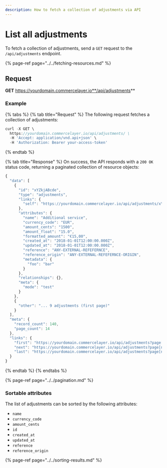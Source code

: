 ```yaml
---
description: How to fetch a collection of adjustments via API
---
```


# List all adjustments

To fetch a collection of adjustments, send a `GET` request to the `/api/adjustments` endpoint.

{% page-ref page="../../fetching-resources.md" %}

## Request

**GET** https://yourdomain.commercelayer.io**/api/adjustments**

### **Example**

{% tabs %}
{% tab title="Request" %}
The following request fetches a collection of adjustments:

```javascript
curl -X GET \
  https://yourdomain.commercelayer.io/api/adjustments/ \
  -H 'Accept: application/vnd.api+json' \
  -H 'Authorization: Bearer your-access-token'
```
{% endtab %}

{% tab title="Response" %}
On success, the API responds with a `200 OK` status code, returning a paginated collection of resource objects:

```javascript
{
  "data": [
    {
      "id": "xYZkjABcde",
      "type": "adjustments",
      "links": {
        "self": "https://yourdomain.commercelayer.io/api/adjustments/xYZkjABcde"
      },
      "attributes": {
        "name": "Additional service",
        "currency_code": "EUR",
        "amount_cents": "1500",
        "amount_float": "15.0",
        "formatted_amount": "€15,00",
        "created_at": "2018-01-01T12:00:00.000Z",
        "updated_at": "2018-01-01T12:00:00.000Z",
        "reference": "ANY-EXTERNAL-REFEFERNCE",
        "reference_origin": "ANY-EXTERNAL-REFEFERNCE-ORIGIN",
        "metadata": {
          "foo": "bar"
        }
      },
      "relationships": {},
      "meta": {
        "mode": "test"
      }
    },
    {
      "other": "... 9 adjustments (first page)"
    }
  ],
  "meta": {
    "record_count": 140,
    "page_count": 14
  },
  "links": {
    "first": "https://yourdomain.commercelayer.io/api/adjustments?page[number]=1&page[size]=10",
    "next": "https://yourdomain.commercelayer.io/api/adjustments?page[number]=2&page[size]=10",
    "last": "https://yourdomain.commercelayer.io/api/adjustments?page[number]=14&page[size]=10"
  }
}
```
{% endtab %}
{% endtabs %}

{% page-ref page="../../pagination.md" %}

### Sortable attributes

The list of adjustments can be sorted by the following attributes:

* `name`
* `currency_code`
* `amount_cents`
* `id`
* `created_at`
* `updated_at`
* `reference`
* `reference_origin`

{% page-ref page="../../sorting-results.md" %}

